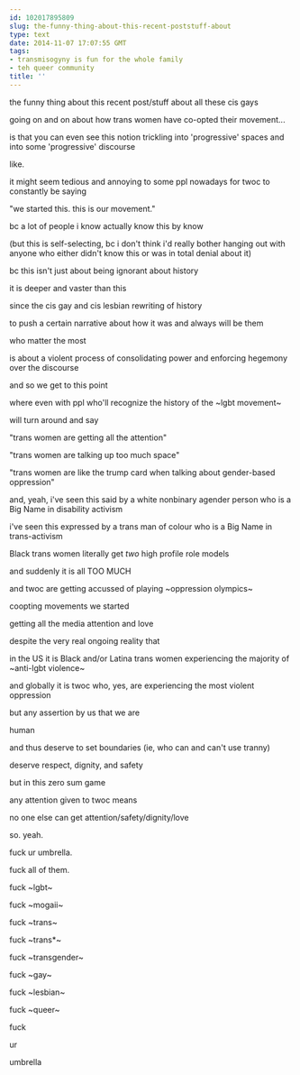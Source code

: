 ```yaml
---
id: 102017895809
slug: the-funny-thing-about-this-recent-poststuff-about
type: text
date: 2014-11-07 17:07:55 GMT
tags:
- transmisogyny is fun for the whole family
- teh queer community
title: ''
---
```

the funny thing about this recent post/stuff about all these cis gays

going on and on about how trans women have co-opted their movement...

is that you can even see this notion trickling into 'progressive' spaces and into some 'progressive' discourse

like. 

it might seem tedious and annoying to some ppl nowadays for twoc to constantly be saying

"we started this. this is our movement."

bc a lot of people i know actually know this by know

(but this is self-selecting, bc i don't think i'd really bother hanging out with anyone who either didn't know this or was in total denial about it)

bc this isn't just about being ignorant about history

it is deeper and vaster than this

since the cis gay and cis lesbian rewriting of history

to push a certain narrative about how it was and always will be them

who matter the most

is about a violent process of consolidating power and enforcing hegemony over the discourse

and so we get to this point

where even with ppl who'll recognize the history of the ~lgbt movement~

will turn around and say

"trans women are getting all the attention"

"trans women are talking up too much space"

"trans women are like the trump card when talking about gender-based oppression"

and, yeah, i've seen this said by a white nonbinary agender person who is a Big Name in disability activism

i've seen this expressed by a trans man of colour who is a Big Name in trans-activism

Black trans women literally get _two_ high profile role models

and suddenly it is all TOO MUCH

and twoc are getting accussed of playing ~oppression olympics~

coopting movements we started

getting all the media attention and love

despite the very real ongoing reality that

in the US it is Black and/or Latina trans women experiencing the majority of ~anti-lgbt violence~

and globally it is twoc who, yes, are experiencing the most violent oppression

but any assertion by us that we are 

human

and thus deserve to set boundaries (ie, who can and can't use tranny)

deserve respect, dignity, and safety

but in this zero sum game

any attention given to twoc means

no one else can get attention/safety/dignity/love

so. yeah. 

fuck ur umbrella.

fuck all of them.

fuck ~lgbt~

fuck ~mogaii~

fuck ~trans~

fuck ~trans*~

fuck ~transgender~

fuck ~gay~

fuck ~lesbian~

fuck ~queer~

fuck

ur

umbrella